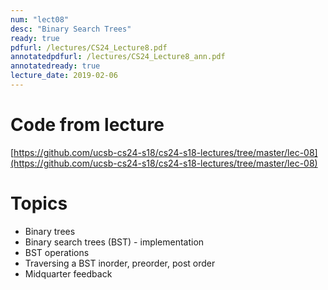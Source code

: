 ```yaml
---
num: "lect08"
desc: "Binary Search Trees"
ready: true
pdfurl: /lectures/CS24_Lecture8.pdf
annotatedpdfurl: /lectures/CS24_Lecture8_ann.pdf
annotatedready: true
lecture_date: 2019-02-06	
---
```



# Code from lecture
[https://github.com/ucsb-cs24-s18/cs24-s18-lectures/tree/master/lec-08](https://github.com/ucsb-cs24-s18/cs24-s18-lectures/tree/master/lec-08)

# Topics
* Binary trees
* Binary search trees (BST) - implementation
* BST operations 
* Traversing a BST inorder, preorder, post order
* Midquarter feedback